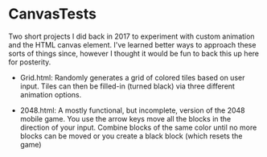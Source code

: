 # CanvasTests
Two short projects I did back in 2017 to experiment with custom animation and the HTML canvas element. I've learned better ways to approach these sorts of things since, however I thought it would be fun to back this up here for posterity.

- Grid.html: Randomly generates a grid of colored tiles based on user input. Tiles can then be filled-in (turned black) via three different animation options.

- 2048.html: A mostly functional, but incomplete, version of the 2048 mobile game. You use the arrow keys move all the blocks in the direction of your input. Combine blocks of the same color until no more blocks can be moved or you create a black block (which resets the game)
